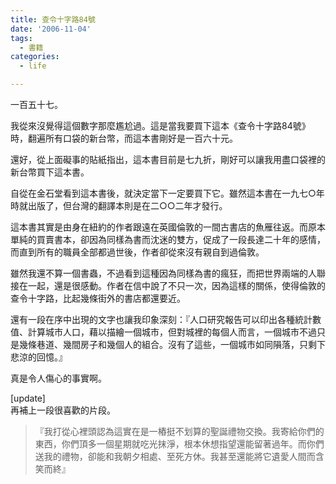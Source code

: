 ```yaml
---
title: 查令十字路84號
date: '2006-11-04'
tags:
  - 書籍
categories:
  - life

---
```

一百五十七。  
  
我從來沒覺得這個數字那麼尷尬過。這是當我要買下這本《查令十字路84號》時，翻遍所有口袋的新台幣，而這本書剛好是一百六十元。  
  
還好，從上面礙事的貼紙指出，這本書目前是七九折，剛好可以讓我用盡口袋裡的新台幣買下這本書。  
  

  
自從在金石堂看到這本書後，就決定當下一定要買下它。雖然這本書在一九七○年時就出版了，但台灣的翻譯本則是在二○○二年才發行。  
  
這本書其實是由身在紐約的作者跟遠在英國倫敦的一間古書店的魚雁往返。而原本單純的買賣書本，卻因為同樣為書而沈迷的雙方，促成了一段長達二十年的感情，而直到所有的職員全部都過世後，作者卻從來沒有親自到過倫敦。  
  
雖然我還不算一個書蟲，不過看到這種因為同樣為書的瘋狂，而把世界兩端的人聯接在一起，還是很感動。作者在信中說了不只一次，因為這樣的關係，使得倫敦的查令十字路，比起幾條街外的書店都還要近。  
  
還有一段在序中出現的文字也讓我印象深刻：『人口研究報告可以印出各種統計數值、計算城市人口，藉以描繪一個城市，但對城裡的每個人而言，一個城市不過只是幾條巷道、幾間房子和幾個人的組合。沒有了這些，一個城市如同隕落，只剩下悲涼的回憶。』  
  
真是令人傷心的事實啊。  
  
\[update\]  
再補上一段很喜歡的片段。  

> 『我打從心裡頭認為這實在是一樁挺不划算的聖誕禮物交換。我寄給你們的東西，你們頂多一個星期就吃光抹淨，根本休想指望還能留著過年。而你們送我的禮物，卻能和我朝夕相處、至死方休。我甚至還能將它遺愛人間而含笑而終』